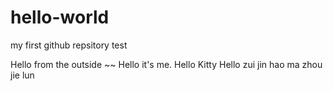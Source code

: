 # hello-world
my first github repsitory test

Hello from the outside ~~
  Hello it's me.
    Hello Kitty
      Hello zui jin hao ma zhou jie lun 
